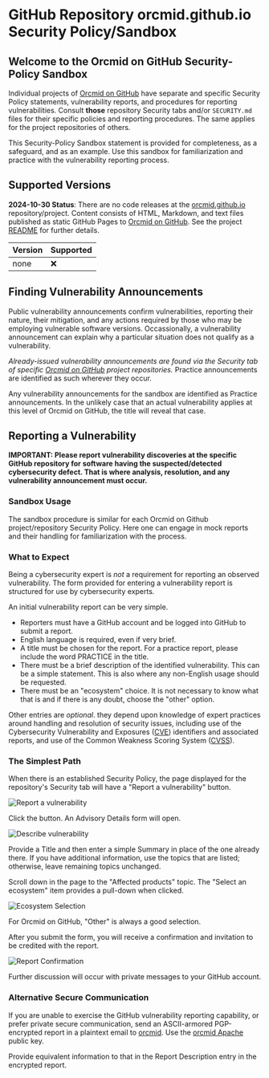 # GitHub Repository orcmid.github.io Security Policy/Sandbox
<!-- ---1----|----2----|----3----|----4----|----5----|----6----|----7----|--*
     SECURITY.md 1.3.0             UTF-8                        dh:2024-10-30
     -->
## Welcome to the Orcmid on GitHub Security-Policy Sandbox

Individual projects of [Orcmid on GitHub](https://github.com/orcmid/)
have separate and specific Security Policy statements, vulnerability reports,
and procedures for reporting vulnerabilities.  Consult **those** repository
Security tabs and/or `SECURITY.md` files for their specific policies and
reporting procedures.  The same applies for the project repositories of
others.

This Security-Policy Sandbox statement is provided for completeness,
as a safeguard, and as an example.  Use this sandbox for familiarization
and practice with the vulnerability reporting process.

## Supported Versions

**2024-10-30 Status**: There are no code releases at the
[orcmid.github.io](https://github.com/orcmid/orcmid.github.io)
repository/project.  Content consists of HTML, Markdown, and text files
published as static GitHub Pages to
[Orcmid on GitHub](https://orcmid.github.io).  See the project
[README](https://github.com/orcmid/orcmid.github.io/blob/master/README.md)
for further details.

| Version | Supported          |
| ------- | ------------------ |
| none    | :x:                |

## Finding Vulnerability Announcements

Public vulnerability announcements confirm vulnerabilities, reporting their
nature, their mitigation, and any actions required by those who may be
employing vulnerable software versions. Occassionally, a vulnerability
announcement can explain why a particular situation does not qualify as a
vulnerability.

*Already-issued vulnerability announcements are found via the Security
tab of specific [Orcmid on GitHub](https://github.com/orcmid/) project
repositories.*  Practice announcements are identified as such wherever they
occur.

Any vulnerability announcements for the sandbox are identified as Practice
announcements.  In the unlikely case that an actual vulnerability applies
at this level of Orcmid on GitHub, the title will reveal that case.

## Reporting a Vulnerability

**IMPORTANT: Please report vulnerability discoveries at the specific
GitHub repository for software having the suspected/detected cybersecurity
defect. That is where analysis, resolution, and any vulnerability announcement
must occur.**

### Sandbox Usage

The sandbox procedure is similar for each Orcmid on Github
project/repository Security Policy. Here one can engage in mock reports and
their handling for familiarization with the process.

### What to Expect

Being a cybersecurity expert is *not* a requirement for reporting an observed
vulnerability. The form provided for entering a vulnerability report is
structured for use by cybersecurity experts.

An initial vulnerability report can be very simple.

- Reporters must have a GitHub account and be logged into GitHub to submit
a report.
- English language is required, even if very brief.
- A title must be chosen for the report.  For a practice report, please
include the word PRACTICE in the title.
- There must be a brief description of the identified vulnerability.  This can
be a simple statement.  This is also where any non-English usage should be
requested.
- There must be an "ecosystem" choice.  It is not necessary to know what
that is and if there is any doubt, choose the "other" option.

Other entries are *optional*.  they depend upon knowledge of expert
practices around handling and resolution of security issues,
including use of the Cybersecurity Vulnerability and Exposures
([CVE](https://en.wikipedia.org/wiki/Common_Vulnerabilities_and_Exposures))
identifiers and associated reports, and use of the Common Weakness Scoring
System
([CVSS](https://en.wikipedia.org/wiki/Common_Vulnerability_Scoring_System)).

### The Simplest Path

When there is an established Security Policy, the page displayed for the
repository's Security tab will have a "Report a vulnerability" button.

![Report a vulnerability](https://orcmid.github.io/images/report-button.png)

Click the button.  An Advisory Details form will open.

![Describe vulnerability](https://orcmid.github.io/images/describe-vuln.png)

Provide a Title and then enter a simple Summary in place of the one already
there.  If you have additional information, use the topics that are listed;
otherwise, leave remaining topics unchanged.

Scroll down in the page to the "Affected products" topic.  The "Select an
ecosystem" item provides a pull-down when clicked.

![Ecosystem Selection](https://orcmid.github.io/images/Ecosystem-Other.png)

For Orcmid on GitHub, "Other" is always a good selection.

After you submit the form, you will receive a confirmation and invitation to
be credited with the report.

![Report Confirmation](https://orcmid.github.io/images/ReportConfirmation.png)

Further discussion will occur with private messages to your GitHub account.

### Alternative Secure Communication

If you are unable to exercise the GitHub vulnerability reporting capability,
or prefer private secure communication, send an ASCII-armored PGP-encrypted
report in a plaintext email to [orcmid](mailto:orcmid@msn.com).  Use the
[orcmid Apache](https://people.apache.org/keys/committer/orcmid.asc)
public key.

Provide equivalent information to that in the Report Description entry
in the encrypted report.
